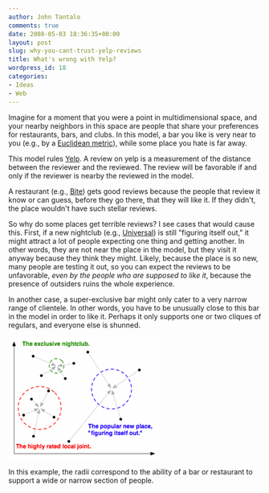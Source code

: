 ```yaml
---
author: John Tantalo
comments: true
date: 2008-05-03 18:36:35+00:00
layout: post
slug: why-you-cant-trust-yelp-reviews
title: What's wrong with Yelp?
wordpress_id: 18
categories:
- Ideas
- Web
---
```


Imagine for a moment that you were a point in multidimensional space, and your nearby neighbors in this space are people that share your preferences for restaurants, bars, and clubs. In this model, a bar you like is very near to you (e.g., by a [Euclidean metric](http://en.wikipedia.org/wiki/Euclidean_distance)), while some place you hate is far away.

This model rules [Yelp](http://yelp.com). A review on yelp is a measurement of the distance between the reviewer and the reviewed. The review will be favorable if and only if the reviewer is nearby the reviewed in the model.

A restaurant (e.g., [Bite](http://www.yelp.com/biz/bite-san-diego)) gets good reviews  because the people that review it know or can guess, before they go there, that they will like it. If they didn't, the place wouldn't have such stellar reviews.

So why do some places get terrible reviews? I see cases that would cause this. First, if a new nightclub (e.g., [Universal](http://www.yelp.com/biz/universal-hillcrest-san-diego)) is still "figuring itself out," it might attract a lot of people expecting one thing and getting another. In other words, they are not near the place in the model, but they visit it anyway because they think they might. Likely, because the place is so new, many people are testing it out, so you can expect the reviews to be unfavorable, _even by the people who are supposed to like it_, because the presence of outsiders ruins the whole experience.

In another case, a super-exclusive bar might only cater to a very narrow range of clientele. In other words, you have to be unusually close to this bar in the model in order to like it. Perhaps it only supports one or two cliques of regulars, and everyone else is shunned.

[![](/images/wp-content/uploads/2008/05/untitled-300x244.png)](/images/wp-content/uploads/2008/05/untitled.png)

In this example, the radii correspond to the ability of a bar or restaurant to support a wide or narrow section of people.
